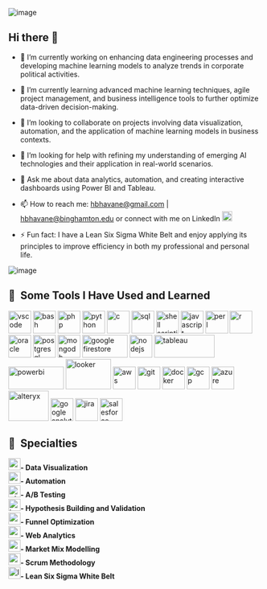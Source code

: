 ![image](https://github.com/hbhavane/hbhavane/assets/78750775/1b294855-0ed6-4ea8-b8e7-5d2f6a1db808)

## Hi there 👋

- 🔭 I’m currently working on enhancing data engineering processes and developing machine learning models to analyze trends in corporate political activities.

- 🌱 I’m currently learning advanced machine learning techniques, agile project management, and business intelligence tools to further optimize data-driven decision-making.

- 👯 I’m looking to collaborate on projects involving data visualization, automation, and the application of machine learning models in business contexts.

- 🤔 I’m looking for help with refining my understanding of emerging AI technologies and their application in real-world scenarios.

- 💬 Ask me about data analytics, automation, and creating interactive dashboards using Power BI and Tableau.

- 📫 How to reach me: hbhavane@gmail.com | hbhavane@binghamton.edu or connect with me on LinkedIn <a href="https://www.linkedin.com/in/hbhavane" target="_blank">
  <img src="https://github.com/hbhavane/hbhavane/assets/78750775/82e0c7a6-41b5-4ca0-a1a8-eadba49df6b4" alt="Linkedin" width="20" height="20"/></a>

- ⚡ Fun fact: I have a Lean Six Sigma White Belt and enjoy applying its principles to improve efficiency in both my professional and personal life.

![image](https://github.com/hbhavane/hbhavane/assets/78750775/a8d61081-086b-45ff-aef2-bec19e436721)


<h2> 🚀 &nbsp;Some Tools I Have Used and Learned</h2>
<p align="left">
<img src="https://cdn.jsdelivr.net/gh/devicons/devicon/icons/vscode/vscode-original.svg" alt="vscode" width="45" height="45"/>
<img src="https://cdn.jsdelivr.net/gh/devicons/devicon/icons/bash/bash-original.svg" alt="bash" width="45" height="45"/>
<img src="https://cdn.jsdelivr.net/gh/devicons/devicon/icons/php/php-original.svg" alt="php" width="45" height="45"/>
<img src="https://cdn.jsdelivr.net/gh/devicons/devicon/icons/python/python-original.svg" alt="python" width="45" height="45"/>
<img src="https://cdn.jsdelivr.net/gh/devicons/devicon/icons/c/c-original.svg" alt="c" width="45" height="45"/>
<img src="https://cdn.jsdelivr.net/gh/devicons/devicon/icons/mysql/mysql-original.svg" alt="sql" width="45" height="45"/>
<img src="https://cdn.jsdelivr.net/gh/devicons/devicon/icons/linux/linux-original.svg" alt="shell scripting" width="45" height="45"/>
<img src="https://cdn.jsdelivr.net/gh/devicons/devicon/icons/javascript/javascript-original.svg" alt="javascript" width="45" height="45"/>
<img src="https://cdn.jsdelivr.net/gh/devicons/devicon/icons/perl/perl-original.svg" alt="perl" width="45" height="45"/>
<img src="https://cdn.jsdelivr.net/gh/devicons/devicon/icons/r/r-original.svg" alt="r" width="45" height="45"/>
<img src="https://cdn.jsdelivr.net/gh/devicons/devicon/icons/oracle/oracle-original.svg" alt="oracle" width="45" height="45"/>
<img src="https://cdn.jsdelivr.net/gh/devicons/devicon/icons/postgresql/postgresql-original.svg" alt="postgresql" width="45" height="45"/>
<img src="https://cdn.jsdelivr.net/gh/devicons/devicon/icons/mongodb/mongodb-original.svg" alt="mongodb" width="45" height="45"/>
<img src="https://upload.wikimedia.org/wikipedia/commons/3/37/Firebase_Logo.svg" alt="google firestore" width="90" height="45"/>
<img src="https://cdn.jsdelivr.net/gh/devicons/devicon/icons/nodejs/nodejs-original.svg" alt="nodejs" width="45" height="45"/>
<img src="https://upload.wikimedia.org/wikipedia/commons/4/4b/Tableau_Logo.png" alt="tableau" width="120" height="45"/><br>
<img src="https://upload.wikimedia.org/wikipedia/commons/6/61/Power-BI-logo-300x79.png" alt="powerbi" width="110" height="45"/>
<img src="https://upload.wikimedia.org/wikipedia/commons/4/4c/Looker.svg" alt="looker" width="90" height="60"/>
<img src="https://upload.wikimedia.org/wikipedia/commons/9/93/Amazon_Web_Services_Logo.svg" alt="aws" width="45" height="45"/>
<img src="https://cdn.jsdelivr.net/gh/devicons/devicon/icons/git/git-original.svg" alt="git" width="45" height="45"/>
<img src="https://cdn.jsdelivr.net/gh/devicons/devicon/icons/docker/docker-original.svg" alt="docker" width="45" height="45"/>
<img src="https://cdn.jsdelivr.net/gh/devicons/devicon/icons/googlecloud/googlecloud-original.svg" alt="gcp" width="45" height="45"/>
<img src="https://cdn.jsdelivr.net/gh/devicons/devicon/icons/azure/azure-original.svg" alt="azure" width="45" height="45"/>
<img src="https://upload.wikimedia.org/wikipedia/commons/e/ec/Alteryx_logo.svg" alt="alteryx" width="80" height="60"/>
<img src="https://www.gstatic.com/analytics-suite/header/suite/v2/ic_analytics.svg" alt="google analytics 4" width="45" height="45"/>
<img src="https://cdn.jsdelivr.net/gh/devicons/devicon/icons/jira/jira-original.svg" alt="jira" width="45" height="45"/>
<img src="https://cdn.jsdelivr.net/gh/devicons/devicon/icons/salesforce/salesforce-original.svg" alt="salesforce" width="45" height="45"/>
</p>
<h2> 🚀 &nbsp;Specialties</h2>
<p align="left">
  <img src="https://github.com/hbhavane/hbhavane/assets/78750775/f44690e6-a893-4a5d-bfdf-06748ef859b1)" width="24" height="24"/><strong>- Data Visualization</strong> <br>
  <img src="https://github.com/hbhavane/hbhavane/assets/78750775/4fab4a6f-bcc3-4bd4-bb83-558d88a12d25" alt="automation" width="24" height="24"/><strong>- Automation</strong> <br>
  <img src="https://img.icons8.com/color/48/000000/ab-testing.png" alt="a/b testing" width="24" height="24"/><strong>- A/B Testing</strong> <br>
  <img src="https://img.icons8.com/color/48/000000/idea.png" alt="hypothesis building and validation" width="24" height="24"/><strong>- Hypothesis Building and Validation</strong> <br>
  <img src="https://github.com/hbhavane/hbhavane/assets/78750775/998547e4-b688-47ff-9709-cf2cbfbd32dd" width="24" height="24"/><strong>- Funnel Optimization</strong><br>
  <img src="https://github.com/hbhavane/hbhavane/assets/78750775/af00c662-ccaa-4b58-8737-875a78570487" width="24" height="24"/><strong>- Web Analytics</strong><br>
  <img src="https://img.icons8.com/color/48/000000/statistics.png" alt="market mix modelling" width="24" height="24"/><strong>- Market Mix Modelling</strong> <br>
  <img src="https://github.com/hbhavane/hbhavane/assets/78750775/61dc3109-bcc5-451d-ad28-ec5bd50bc201" width="24" height="24"/><strong>- Scrum Methodology</strong> <br>
  <img src="https://github.com/hbhavane/hbhavane/assets/78750775/498d7ad4-d3b5-490b-a6c7-bae797ac3b06" alt="lean six sigma white belt" width="24" height="24"/><strong>- Lean Six Sigma White Belt</strong> <br>
</p>


